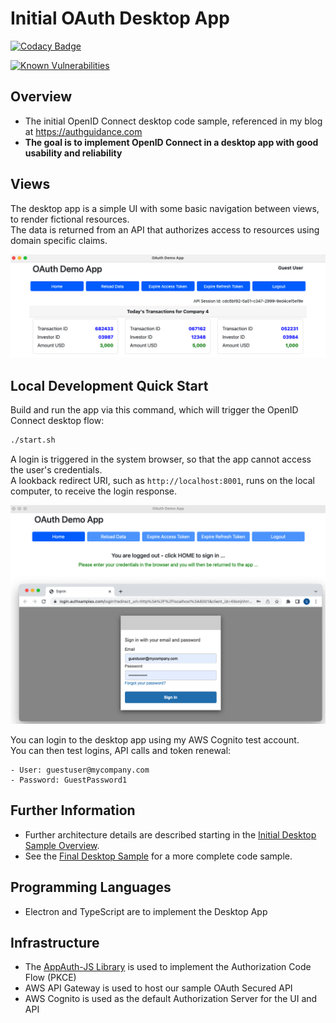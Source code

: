 # Initial OAuth Desktop App

[![Codacy Badge](https://api.codacy.com/project/badge/Grade/afd1a18c78db40ef9e53c26d4ada748c)](https://app.codacy.com/gh/gary-archer/oauth.desktopsample1?utm_source=github.com&utm_medium=referral&utm_content=gary-archer/oauth.desktopsample1&utm_campaign=Badge_Grade)

[![Known Vulnerabilities](https://snyk.io/test/github/gary-archer/oauth.desktopsample1/badge.svg?targetFile=package.json)](https://snyk.io/test/github/gary-archer/oauth.desktopsample1?targetFile=package.json)

## Overview

* The initial OpenID Connect desktop code sample, referenced in my blog at https://authguidance.com
* **The goal is to implement OpenID Connect in a desktop app with good usability and reliability**

## Views

The desktop app is a simple UI with some basic navigation between views, to render fictional resources.\
The data is returned from an API that authorizes access to resources using domain specific claims.

![Desktop App Views](./doc/views.png)

## Local Development Quick Start

Build and run the app via this command, which will trigger the OpenID Connect desktop flow:

```bash
./start.sh
```

A login is triggered in the system browser, so that the app cannot access the user's credentials.\
A lookback redirect URI, such as `http://localhost:8001`, runs on the local computer, to receive the login response. 

![Desktop App Login](./doc/login.png)

You can login to the desktop app using my AWS Cognito test account.\
You can then test logins, API calls and token renewal:

```text
- User: guestuser@mycompany.com
- Password: GuestPassword1
```

## Further Information

- Further architecture details are described starting in the [Initial Desktop Sample Overview](https://authguidance.com/2018/01/11/desktop-apps-overview/).
- See the [Final Desktop Sample](https://github.com/gary-archer/oauth.desktopsample.final) for a more complete code sample.

## Programming Languages

* Electron and TypeScript are to implement the Desktop App

## Infrastructure

* The [AppAuth-JS Library](https://github.com/openid/AppAuth-JS/blob/master/README.md) is used to implement the Authorization Code Flow (PKCE)
* AWS API Gateway is used to host our sample OAuth Secured API
* AWS Cognito is used as the default Authorization Server for the UI and API
